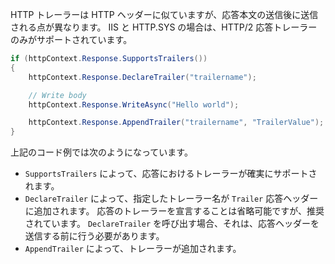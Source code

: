 HTTP トレーラーは HTTP ヘッダーに似ていますが、応答本文の送信後に送信される点が異なります。 IIS と HTTP.SYS の場合は、HTTP/2 応答トレーラーのみがサポートされています。

```csharp
if (httpContext.Response.SupportsTrailers())
{
    httpContext.Response.DeclareTrailer("trailername"); 

    // Write body
    httpContext.Response.WriteAsync("Hello world");

    httpContext.Response.AppendTrailer("trailername", "TrailerValue");
}
```

上記のコード例では次のようになっています。

* `SupportsTrailers` によって、応答におけるトレーラーが確実にサポートされます。
* `DeclareTrailer` によって、指定したトレーラー名が `Trailer` 応答ヘッダーに追加されます。 応答のトレーラーを宣言することは省略可能ですが、推奨されています。 `DeclareTrailer` を呼び出す場合、それは、応答ヘッダーを送信する前に行う必要があります。
* `AppendTrailer` によって、トレーラーが追加されます。
